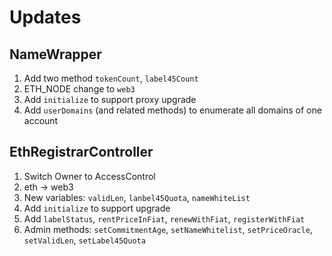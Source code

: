 # Updates

## NameWrapper

1. Add two method `tokenCount`, `label45Count`
2. ETH_NODE change to `web3`
3. Add `initialize` to support proxy upgrade
4. Add `userDomains` (and related methods) to enumerate all domains of one account

## EthRegistrarController

1. Switch Owner to AccessControl
2. eth -> web3
3. New variables: `validLen`, `lanbel45Quota`, `nameWhiteList`
4. Add `initialize` to support upgrade
5. Add `labelStatus`, `rentPriceInFiat`, `renewWithFiat`, `registerWithFiat`
6. Admin methods: `setCommitmentAge`, `setNameWhitelist`, `setPriceOracle`, `setValidLen`, `setLabel45Quota`